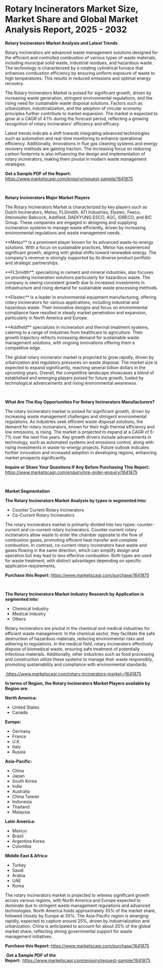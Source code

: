 <p><h1>Rotary Incinerators Market Size, Market Share and Global Market Analysis Report, 2025 - 2032</h1></p><p><strong>Rotary Incinerators Market Analysis and Latest Trends</strong></p>
<p><p>Rotary incinerators are advanced waste management solutions designed for the efficient and controlled combustion of various types of waste materials, including municipal solid waste, industrial residues, and hazardous waste. The technology is characterized by a rotating cylindrical furnace that enhances combustion efficiency by ensuring uniform exposure of waste to high temperatures. This results in reduced emissions and optimal energy recovery.</p><p>The Rotary Incinerators Market is poised for significant growth, driven by increasing waste generation, stringent environmental regulations, and the rising need for sustainable waste disposal solutions. Factors such as urbanization, industrialization, and the adoption of circular economy principles further contribute to market expansion. The market is expected to grow at a CAGR of 4.1% during the forecast period, reflecting a growing recognition of rotary incinerators' efficiency and efficacy.</p><p>Latest trends indicate a shift towards integrating advanced technologies such as automation and real-time monitoring to enhance operational efficiency. Additionally, innovations in flue gas cleaning systems and energy recovery methods are gaining traction. The increasing focus on reducing carbon footprints is also influencing the design and implementation of rotary incinerators, making them pivotal in modern waste management strategies.</p></p>
<p><strong>Get a Sample PDF of the Report:&nbsp;</strong> <a href="https://www.marketscagr.com/enquiry/request-sample/1641875?utm_campaign=1868&utm_medium=2&utm_source=Github&utm_content=ia&utm_term=16042025&utm_id=rotary-incinerators">https://www.marketscagr.com/enquiry/request-sample/1641875</a></p>
<p>&nbsp;</p>
<p><strong>Rotary Incinerators Major Market Players</strong></p>
<p><p>The Rotary Incinerators Market is characterized by key players such as Dutch Incinerators, Metso, FLSmidth, ATI Industries, Elastec, Feeco, Steinmuller Babcock, Addfield, DAEKYUNG ESCO, AGC, IDRECO, and BIC Group. These companies are engaged in designing and supplying incineration systems to manage waste efficiently, driven by increasing environmental regulations and waste management needs.</p><p>**Metso** is a prominent player known for its advanced waste-to-energy solutions. With a focus on sustainable practices, Metso has experienced significant growth, aligning with global shifts toward renewable energy. The company's revenue is strongly supported by its diverse product portfolio and strategic partnerships.</p><p>**FLSmidth**, specializing in cement and mineral industries, also focuses on providing incineration solutions particularly for hazardous waste. The company is seeing consistent growth due to increased investments in infrastructure and rising demand for sustainable waste processing methods.</p><p>**Elastec** is a leader in environmental equipment manufacturing, offering rotary incinerators for various applications, including industrial and hazardous waste. Their innovative designs and focus on environmental compliance have resulted in steady market penetration and expansion, particularly in North America and Europe.</p><p>**Addfield** specializes in incineration and thermal treatment systems, catering to a range of industries from healthcare to agriculture. Their growth trajectory reflects increasing demand for sustainable waste management solutions, with ongoing innovations offering them a competitive edge.</p><p>The global rotary incinerator market is projected to grow rapidly, driven by urbanization and regulatory pressures on waste disposal. The market size is expected to expand significantly, reaching several billion dollars in the upcoming years. Overall, the competitive landscape showcases a blend of established and emerging players poised for future growth, fueled by technological advancements and rising environmental awareness.</p></p>
<p>&nbsp;</p>
<p><strong>What Are The Key Opportunities For Rotary Incinerators Manufacturers?</strong></p>
<p><p>The rotary incinerators market is poised for significant growth, driven by increasing waste management challenges and stringent environmental regulations. As industries seek efficient waste disposal solutions, the demand for rotary incinerators, known for their high thermal efficiency and low emissions, is rising. The market is projected to expand at a CAGR of 5-7% over the next five years. Key growth drivers include advancements in technology, such as automated systems and emissions control, along with rising investments in waste-to-energy projects. Future outlook indicates further innovation and increased adoption in developing regions, enhancing market prospects significantly.</p></p>
<p><strong>Inquire or Share Your Questions If Any Before Purchasing This Report:</strong> <a href="https://www.marketscagr.com/enquiry/pre-order-enquiry/1641875?utm_campaign=1868&utm_medium=2&utm_source=Github&utm_content=ia&utm_term=16042025&utm_id=rotary-incinerators">https://www.marketscagr.com/enquiry/pre-order-enquiry/1641875</a></p>
<p>&nbsp;</p>
<p><strong>Market Segmentation</strong></p>
<p><strong>The Rotary Incinerators Market Analysis by types is segmented into:</strong></p>
<p><ul><li>Counter Current Rotary Incinerators</li><li>Co-Current Rotary Incinerators</li></ul></p>
<p><p>The rotary incinerators market is primarily divided into two types: counter-current and co-current rotary incinerators. Counter-current rotary incinerators allow waste to enter the chamber opposite to the flow of combustion gases, promoting efficient heat transfer and complete combustion. In contrast, co-current rotary incinerators have waste and gases flowing in the same direction, which can simplify design and operation but may lead to less effective combustion. Both types are used for waste treatment, with distinct advantages depending on specific application requirements.</p></p>
<p><strong>Purchase this Report:&nbsp;</strong><a href="https://www.marketscagr.com/purchase/1641875?utm_campaign=1868&utm_medium=2&utm_source=Github&utm_content=ia&utm_term=16042025&utm_id=rotary-incinerators">https://www.marketscagr.com/purchase/1641875</a></p>
<p>&nbsp;</p>
<p><strong>The Rotary Incinerators Market Industry Research by Application is segmented into:</strong></p>
<p><ul><li>Chemical Industry</li><li>Medical Industry</li><li>Others</li></ul></p>
<p><p>Rotary incinerators are pivotal in the chemical and medical industries for efficient waste management. In the chemical sector, they facilitate the safe destruction of hazardous materials, reducing environmental risks and adhering to regulations. In the medical field, rotary incinerators effectively dispose of biomedical waste, ensuring safe treatment of potentially infectious materials. Additionally, other industries such as food processing and construction utilize these systems to manage their waste responsibly, promoting sustainability and compliance with environmental standards.</p></p>
<p><a href="https://www.marketscagr.com/rotary-incinerators-market-r1641875?utm_campaign=1868&utm_medium=2&utm_source=Github&utm_content=ia&utm_term=16042025&utm_id=rotary-incinerators">&nbsp;https://www.marketscagr.com/rotary-incinerators-market-r1641875</a></p>
<p><strong>In terms of Region, the Rotary Incinerators Market Players available by Region are:</strong></p>
<p>
    <p> <strong> North America: </strong>
        <ul>
            <li>United States</li>
            <li>Canada</li>
        </ul>
        </p> 
    <p> <strong> Europe: </strong>
        <ul>
            <li>Germany</li>
            <li>France</li>
            <li>U.K.</li>
            <li>Italy</li>
            <li>Russia</li>
        </ul>
        </p> 
    <p> <strong> Asia-Pacific: </strong>
        <ul>
            <li>China</li>
            <li>Japan</li>
            <li>South Korea</li>
            <li>India</li>
            <li>Australia</li>
            <li>China Taiwan</li>
            <li>Indonesia</li>
            <li>Thailand</li>
            <li>Malaysia</li>
        </ul>
        </p> 
    <p> <strong> Latin America: </strong>
        <ul>
            <li>Mexico</li>
            <li>Brazil</li>
            <li>Argentina Korea</li>
            <li>Colombia</li>
        </ul>
        </p> 
    <p> <strong> Middle East & Africa: </strong>
        <ul>
            <li>Turkey</li>
            <li>Saudi</li>
            <li>Arabia</li>
            <li>UAE</li>
            <li>Korea</li>
        </ul>
    </p>
    </p>
<p><p>The rotary incinerators market is projected to witness significant growth across various regions, with North America and Europe expected to dominate due to stringent waste management regulations and advanced technologies. North America holds approximately 35% of the market share, followed closely by Europe at 30%. The Asia-Pacific region is emerging rapidly, expected to capture around 25%, driven by industrialization and urbanization. China is anticipated to account for about 20% of the global market share, reflecting strong governmental support for waste management initiatives.</p></p>
<p><strong>Purchase this Report: </strong><a href="https://www.marketscagr.com/purchase/1641875?utm_campaign=1868&utm_medium=2&utm_source=Github&utm_content=ia&utm_term=16042025&utm_id=rotary-incinerators">https://www.marketscagr.com/purchase/1641875</a></p>
<p>&nbsp;<strong>Get a Sample PDF of the Report:&nbsp;&nbsp;</strong><a href="https://www.marketscagr.com/enquiry/request-sample/1641875?utm_campaign=1868&utm_medium=2&utm_source=Github&utm_content=ia&utm_term=16042025&utm_id=rotary-incinerators">https://www.marketscagr.com/enquiry/request-sample/1641875</a></p>
<p><strong></strong></p>
<p><p></p><p></p><p></p></p>